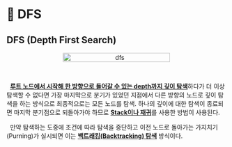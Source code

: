 # 📄 **DFS**

## **DFS (Depth First Search)**

<p align="center" style="display: flex; justify-content: center;">
    <img style="width: 70%" src="images/dfs.png" alt="dfs">
</p></br>

&nbsp;&nbsp;<u>**루트 노드에서 시작해 한 방향으로 들어갈 수 있는 depth까지 깊이 탐색**</u>하다가 더 이상 탐색할 수 없다면 가장 마지막으로 분기가 있었던 지점에서 다른 방향의 노드로 깊이 탐색을 하는 방식으로 최종적으로는 모든 노드를 탐색. 하나의 깊이에 대한 탐색이 종료되면 마지막 분기점으로 되돌아가야 하므로 <u>**Stack이나 재귀**</u>를 사용한 방법이 사용된다.
<br/>

&nbsp;&nbsp;만약 탐색하는 도중에 조건에 따라 탐색을 중단하고 이전 노드로 돌아가는 가지치기(Purning)가 실시되면 이는 <u>**백트래킹(Backtracking) 탐색**</u> 방식이다.
<br/><br/>


